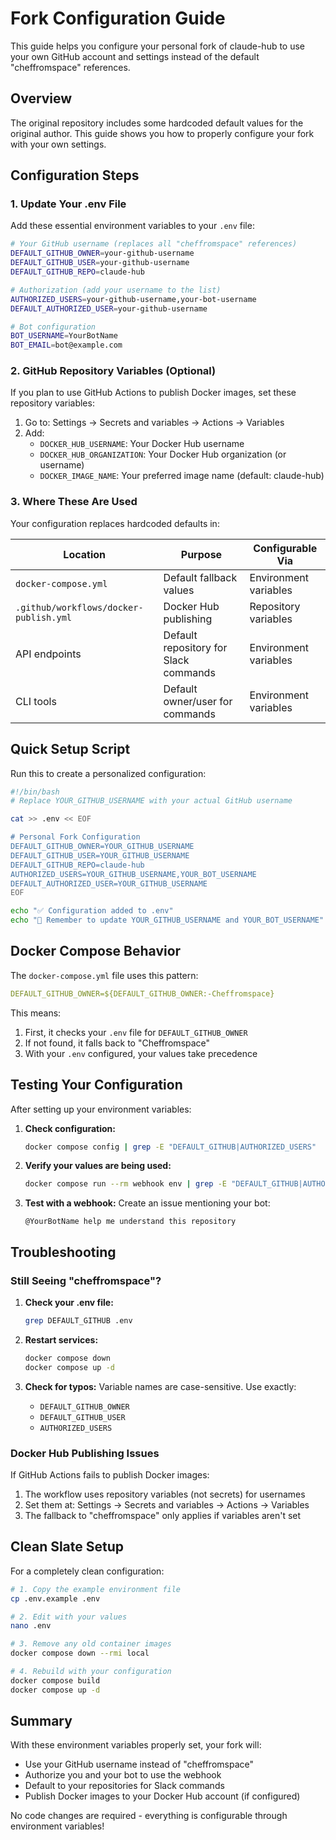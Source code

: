 # Fork Configuration Guide

This guide helps you configure your personal fork of claude-hub to use your own GitHub account and settings instead of the default "cheffromspace" references.

## Overview

The original repository includes some hardcoded default values for the original author. This guide shows you how to properly configure your fork with your own settings.

## Configuration Steps

### 1. Update Your .env File

Add these essential environment variables to your `.env` file:

```bash
# Your GitHub username (replaces all "cheffromspace" references)
DEFAULT_GITHUB_OWNER=your-github-username
DEFAULT_GITHUB_USER=your-github-username
DEFAULT_GITHUB_REPO=claude-hub

# Authorization (add your username to the list)
AUTHORIZED_USERS=your-github-username,your-bot-username
DEFAULT_AUTHORIZED_USER=your-github-username

# Bot configuration
BOT_USERNAME=YourBotName
BOT_EMAIL=bot@example.com
```

### 2. GitHub Repository Variables (Optional)

If you plan to use GitHub Actions to publish Docker images, set these repository variables:

1. Go to: Settings → Secrets and variables → Actions → Variables
2. Add:
   - `DOCKER_HUB_USERNAME`: Your Docker Hub username
   - `DOCKER_HUB_ORGANIZATION`: Your Docker Hub organization (or username)
   - `DOCKER_IMAGE_NAME`: Your preferred image name (default: claude-hub)

### 3. Where These Are Used

Your configuration replaces hardcoded defaults in:

| Location | Purpose | Configurable Via |
|----------|---------|------------------|
| `docker-compose.yml` | Default fallback values | Environment variables |
| `.github/workflows/docker-publish.yml` | Docker Hub publishing | Repository variables |
| API endpoints | Default repository for Slack commands | Environment variables |
| CLI tools | Default owner/user for commands | Environment variables |

## Quick Setup Script

Run this to create a personalized configuration:

```bash
#!/bin/bash
# Replace YOUR_GITHUB_USERNAME with your actual GitHub username

cat >> .env << EOF

# Personal Fork Configuration
DEFAULT_GITHUB_OWNER=YOUR_GITHUB_USERNAME
DEFAULT_GITHUB_USER=YOUR_GITHUB_USERNAME
DEFAULT_GITHUB_REPO=claude-hub
AUTHORIZED_USERS=YOUR_GITHUB_USERNAME,YOUR_BOT_USERNAME
DEFAULT_AUTHORIZED_USER=YOUR_GITHUB_USERNAME
EOF

echo "✅ Configuration added to .env"
echo "📝 Remember to update YOUR_GITHUB_USERNAME and YOUR_BOT_USERNAME"
```

## Docker Compose Behavior

The `docker-compose.yml` file uses this pattern:
```yaml
DEFAULT_GITHUB_OWNER=${DEFAULT_GITHUB_OWNER:-Cheffromspace}
```

This means:
1. First, it checks your `.env` file for `DEFAULT_GITHUB_OWNER`
2. If not found, it falls back to "Cheffromspace"
3. With your `.env` configured, your values take precedence

## Testing Your Configuration

After setting up your environment variables:

1. **Check configuration:**
   ```bash
   docker compose config | grep -E "DEFAULT_GITHUB|AUTHORIZED_USERS"
   ```

2. **Verify your values are being used:**
   ```bash
   docker compose run --rm webhook env | grep -E "DEFAULT_GITHUB|AUTHORIZED"
   ```

3. **Test with a webhook:**
   Create an issue mentioning your bot:
   ```
   @YourBotName help me understand this repository
   ```

## Troubleshooting

### Still Seeing "cheffromspace"?

1. **Check your .env file:**
   ```bash
   grep DEFAULT_GITHUB .env
   ```

2. **Restart services:**
   ```bash
   docker compose down
   docker compose up -d
   ```

3. **Check for typos:**
   Variable names are case-sensitive. Use exactly:
   - `DEFAULT_GITHUB_OWNER`
   - `DEFAULT_GITHUB_USER`
   - `AUTHORIZED_USERS`

### Docker Hub Publishing Issues

If GitHub Actions fails to publish Docker images:

1. The workflow uses repository variables (not secrets) for usernames
2. Set them at: Settings → Secrets and variables → Actions → Variables
3. The fallback to "cheffromspace" only applies if variables aren't set

## Clean Slate Setup

For a completely clean configuration:

```bash
# 1. Copy the example environment file
cp .env.example .env

# 2. Edit with your values
nano .env

# 3. Remove any old container images
docker compose down --rmi local

# 4. Rebuild with your configuration
docker compose build
docker compose up -d
```

## Summary

With these environment variables properly set, your fork will:
- Use your GitHub username instead of "cheffromspace"
- Authorize you and your bot to use the webhook
- Default to your repositories for Slack commands
- Publish Docker images to your Docker Hub account (if configured)

No code changes are required - everything is configurable through environment variables!